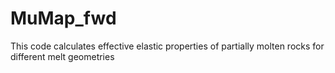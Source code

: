 # MuMap_fwd
This code calculates effective elastic properties of partially molten rocks for different melt geometries

